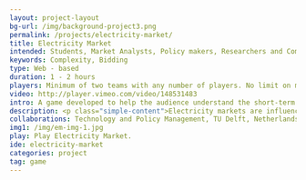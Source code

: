 ```yaml
---
layout: project-layout
bg-url: /img/background-project3.png
permalink: /projects/electricity-market/
title: Electricity Market
intended: Students, Market Analysts, Policy makers, Researchers and Companies in the Power Sector
keywords: Complexity, Bidding
type: Web - based
duration: 1 - 2 hours
players: Minimum of two teams with any number of players. No limit on maximum number of players
video: http://player.vimeo.com/video/148531483
intro: A game developed to help the audience understand the short-term and long-term dynamics of electricity and carbon markets.
description: <p class="simple-content">Electricity markets are influenced by transactions in the market, policy decisions, evolving institutions, unstable fuel prices, availability of fuel and advances in technology. These varying characteristics makes it difficult to analyse and understand the behavior of electricity markets. We developed the Electricity Market Simulation game as a space where participants play different roles of maket players and understand its behavior. The primary objectives of the game are:<br/>1. To teach the dynamics of electricity markets.<br/>2. To analyse and understand the impact of various policies in such system.<p/><p class="simple-content">Outputs include a game, game manuals, relevant documentation and analysis of game sessions.<p/>
collaborations: Technology and Policy Management, TU Delft, Netherlands
img1: /img/em-img-1.jpg
play: Play Electricity Market.
ide: electricity-market
categories: project
tag: game
---
```

